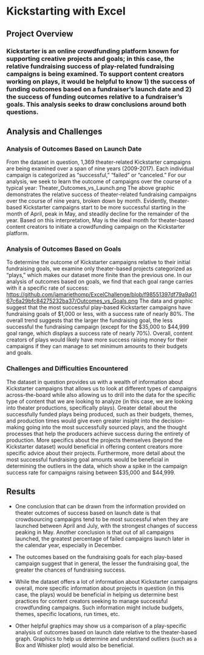 # Kickstarting with Excel

## Project Overview

### Kickstarter is an online crowdfunding platform known for supporting creative projects and goals; in this case, the relative fundraising success of play-related fundraising campaigns is being examined. To support content creators working on plays, it would be helpful to know 1) the success of funding outcomes based on a fundraiser’s launch date and 2) the success of funding outcomes relative to a fundraiser’s goals. This analysis seeks to draw conclusions around both questions.

## Analysis and Challenges

### Analysis of Outcomes Based on Launch Date

From the dataset in question, 1,369 theater-related Kickstarter campaigns are being examined over a span of nine years (2009-2017). Each individual campaign is categorized as “successful,” “failed” or “canceled.” For our analysis, we seek to learn the outcome of campaigns over the course of a typical year:
Theater_Outcomes_vs_Launch.png
The above graphic demonstrates the relative success of theater-related fundraising campaigns over the course of nine years, broken down by month. Evidently, theater-based Kickstarter campaigns start to be more successful starting in the month of April, peak in May, and steadily decline for the remainder of the year. Based on this interpretation, May is the ideal month for theater-based content creators to initiate a crowdfunding campaign on the Kickstarter platform.
### Analysis of Outcomes Based on Goals

To determine the outcome of Kickstarter campaigns relative to their initial fundraising goals, we examine only theater-based projects categorized as “plays,” which makes our dataset more finite than the previous one. In our analysis of outcomes based on goals, we find that each goal range carries with it a specific rate of success:
https://github.com/jamariethomp/ExcelChallenge/blob/f98551397df79a9a0167c6a29bfc84275232ba37/Outcomes_vs_Goals.png
The data and graphic suggest that the most successful play-based Kickstarter campaigns have fundraising goals of $1,000 or less, with a success rate of nearly 80%. The overall trend suggests that the larger the fundraising goal, the less successful the fundraising campaign (except for the $35,000 to $44,999 goal range, which displays a success rate of nearly 70%). Overall, content creators of plays would likely have more success raising money for their campaigns if they can manage to set minimum amounts to their budgets and goals.

### Challenges and Difficulties Encountered

The dataset in question provides us with a wealth of information about Kickstarter campaigns that allows us to look at different types of campaigns across-the-board while also allowing us to drill into the data for the specific type of content that we are looking to analyze (in this case, we are looking into theater productions, specifically plays). Greater detail about the successfully funded plays being produced, such as their budgets, themes, and production times would give even greater insight into the decision-making going into the most successfully sourced plays, and the thought processes that help the producers achieve success during the entirety of production. More specifics about the projects themselves (beyond the Kickstarter dataset) would beneficial in offering content creators more specific advice about their projects. Furthermore, more detail about the most successful fundraising goal amounts would be beneficial in determining the outliers in the data, which show a spike in the campaign success rate for campaigns raising between $35,000 and $44,999.


## Results

- One conclusion that can be drawn from the information provided on theater outcomes of success based on launch date is that crowdsourcing campaigns tend to be most successful when they are launched between April and July, with the strongest changes of success peaking in May. Another conclusion is that out of all campaigns launched, the greatest percentage of failed campaigns launch later in the calendar year, especially in December.

- The outcomes based on the fundraising goals for each play-based campaign suggest that in general, the lesser the fundraising goal, the greater the chances of fundraising success.

- While the dataset offers a lot of information about Kickstarter campaigns overall, more specific information about projects in question (in this case, the plays) would be beneficial in helping us determine best practices for content creators seeking to manage successful crowdfunding campaigns. Such information might include budgets, themes, specific locations, run times, etc.

- Other helpful graphics may show us a comparison of a play-specific analysis of outcomes based on launch date relative to the theater-based graph. Graphics to help us determine and understand outliers (such as a Box and Whisker plot) would also be beneficial. 

